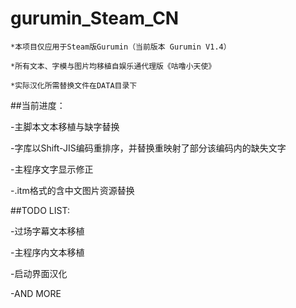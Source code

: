 # gurumin_Steam_CN


```
*本项目仅应用于Steam版Gurumin（当前版本 Gurumin V1.4）

*所有文本、字模与图片均移植自娱乐通代理版《咕噜小天使》

*实际汉化所需替换文件在DATA目录下
```


##当前进度：

-主脚本文本移植与缺字替换

-字库以Shift-JIS编码重排序，并替换重映射了部分该编码内的缺失文字

-主程序文字显示修正

-.itm格式的含中文图片资源替换



##TODO LIST:

-过场字幕文本移植

-主程序内文本移植

-启动界面汉化

-AND MORE
